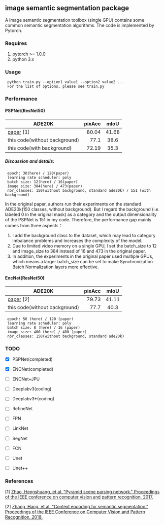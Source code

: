 ## image semantic segmentation package

A image semantic segmentation toolbox (single GPU) contains some common semantic segmentation algorithms. The code is implemented by Pytorch.

### Requires

  1. pytorch >= 1.0.0
  2. python 3.x
  
### Usage

```
 python train.py --option1 value1 --option2 value2 ...
 For the list of options, please see train.py
```

### Performance

#### PSPNet(ResNet50)

| ADE20K    |   pixAcc    |    mIoU    |
| -------- | -------:  | :------: |
| [paper](https://github.com/hszhao/PSPNet) [1]  |    80.04   |   41.68  |
| this code(without background)  |    77.1   |   38.6   |
| this code(with background)  |    72.19   |   35.3   |

##### Discussion and details:
```
 epoch: 30(here) / 120(paper)
 learning rate scheduler: poly
 batch size: 12(here) / 16(paper)
 image size: 384(here) / 473(paper)
 nbr_classes: 150(without background, standard ade20k) / 151 (with background)
```
  In the original paper, authors run their experiments on the standard ADE20k(150 classes, without background). 
  But I regard the background (i.e. labeled 0 in the original mask) as a category and the output dimensionality of the PSPNet is 151 in my code.
  Therefore, the performance gap mainly comes from three aspects：
  1) I add the background class to the dataset, which may lead to category imbalance problems and increases the complexity of the model.
  2) Due to limited video memory on a single GPU, I set the batch_size to 12 and image_size to 384 instead of 16 and 473 in the original paper. 
  3) In addition, the experiments in the original paper used multiple GPUs, which means a larger batch_size can be set to make Synchronization Batch Normalization layers more effective.
  
#### EncNet(ResNet50)

| ADE20K    |   pixAcc    |    mIoU    |
| -------- | -------:  | :------: |
| [paper](https://github.com/zhanghang1989/PyTorch-Encoding) [2]  |    79.73   |   41.11  |
| this code(without background)  |    77.7   |   40.3   |

```
 epoch: 50 (here) / 120 (paper)
 learning rate scheduler: poly
 batch size: 8 (here) / 16 (paper)
 image size: 400 (here) / 480 (paper)
 nbr_classes: 150(without background, standard ade20k)
```

### TODO

- [x] PSPNet(completed)
- [x] ENCNet(completed)
- [ ] ENCNet+JPU
- [ ] Deeplabv3(coding)
- [ ] Deeplabv3+(coding)
- [ ] RefineNet
- [ ] FPN
- [ ] LinkNet
- [ ] SegNet
- [ ] FCN
- [ ] Unet
- [ ] Unet++


### References
[1] [Zhao, Hengshuang, et al. "Pyramid scene parsing network." Proceedings of the IEEE conference on computer vision and pattern recognition. 2017.](https://arxiv.org/abs/1612.01105)

[2] [Zhang, Hang, et al. "Context encoding for semantic segmentation." Proceedings of the IEEE Conference on Computer Vision and Pattern Recognition. 2018.](http://openaccess.thecvf.com/content_cvpr_2018/papers/Zhang_Context_Encoding_for_CVPR_2018_paper.pdf)
